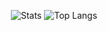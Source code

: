 <div align="center">

![Stats](https://github-readme-stats.vercel.app/api?username=3e849f2e5c&count_private=true&show_icons=true&hide=contribs)
![Top Langs](https://github-readme-stats.vercel.app/api/top-langs/?username=3e849f2e5c&layout=compact)

</div>
